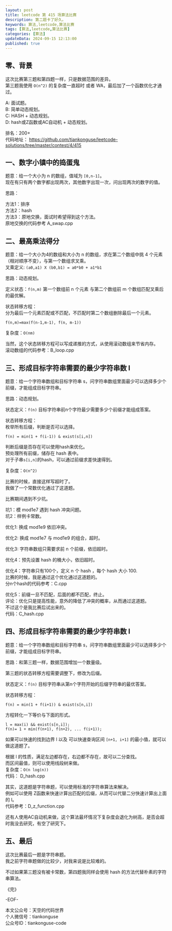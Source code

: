 ```yaml
---
layout: post  
title: leetcode 第 415 场算法比赛  
description: 第二题卡了好久。  
keywords: 算法,leetcode,算法比赛  
tags: [算法,leetcode,算法比赛]  
categories: [算法]  
updateData: 2024-09-15 12:13:00  
published: true  
---
```



## 零、背景  


这次比赛第三题和第四题一样，只是数据范围的差异。    
第三题我使用 `O(n^2)` 的复杂度一直超时 或者 WA，最后加了一个函数优化才通过。  


A: 面试题。   
B: 简单动态规划。   
C: HASH + 动态规划。  
D: hash或Z函数或AC自动机 + 动态规划。  


排名：200+  
代码地址： https://github.com/tiankonguse/leetcode-solutions/tree/master/contest/4/415  


## 一、数字小镇中的捣蛋鬼  


题意：给一个大小为 n 的数组，值域为 `[0,n-1]`。  
现在有只有两个数字都出现两次，其他数字出现一次，问出现两次的数字的值。  


思路：  


方法1：排序  
方法2：hash  
方法3：原地交换，面试时希望得到这个方法。  
原地交换的代码参考 A_swap.cpp  



## 二、最高乘法得分  


题意：给一个大小为4的数组和大小为 n 的数组，求在第二个数组中挑 4 个元素（相对顺序不变），与第一个数组求叉乘。  
叉乘定义: `(a0,a1) X (b0,b1) = a0*b0 + a1*b1`  


思路：动态规划。  


定义状态：`f(n,m)` 第一个数组前 n 个元素 与第二个数组前 m 个数组匹配叉乘后的最优解。  


状态转移方程：  
分为最后一个元素匹配或不匹配，不匹配时第二个数组删除最后一个元素。  


```
f(n,m)=max(f(n-1,m-1), f(n, m-1))  
```


复杂度：`O(nm)`  



当然，这个状态转移方程可以写成递推的方式，从使用滚动数组来节省内存。  
滚动数组的代码参考：B_loop.cpp  



## 三、形成目标字符串需要的最少字符串数 I  


题意：给一个字符串数组和目标字符串 s，问字符串数组里面最少可以选择多少个前缀，才能组成目标字符串。  


思路：动态规划。  


状态定义：`f(n)` 目标字符串前n个字符最少需要多少个前缀才能组成答案。  


状态转移方程：  
枚举所有后缀，判断是否可以选择。  


```
f(n) = min(1 + f(i-1)) & exist(s[i,n])  
```


判断后缀是否存在可以使用hash来优化。  
预处理所有前缀，储存在 hash 表中。  
对于子串`s[i,n]`的hash，可以通过前缀求差快速得到。  


复杂度：`O(n^2)`  


比赛的时候，直接这样写超时了。  
我做了一个常数优化通过了这道题。  


比赛期间遇到不少坑。  


坑1：模 mod1e7 遇到 hash 冲突问题。  
坑2：样例卡常数。  


优化1: 换成 mod1e9 依旧冲突。  


优化2: 换成 mod1e7 与 mod1e9 的组合，超时。  


优化3: 字符串数组只需要求前 n 个前缀，依旧超时。  


优化4：预先设置 hash 的桶大小，依旧超时。  


优化4：字符串只有100个，定义 n 个 hash ，每个 hash 大小 100.  
比赛的时候，我是通过这个优化通过这道题的。  
分n个hash的代码参考：C.cpp  



优化5：前缀一旦不匹配，后面的都不匹配，终止。  
评论：优化只是提高性能，意外的降低了冲突的概率，从而通过这道题。  
不过这个是我比赛后试出来的。  
代码：C_hash.cpp  




## 四、形成目标字符串需要的最少字符串数 I  


题意：给一个字符串数组和目标字符串 s，问字符串数组里面最少可以选择多少个前缀，才能组成目标字符串。  


思路：和第三题一样，数据范围增加一个数量级。  



第三题的状态转移方程需要调整下，修改为后缀。 
 


状态定义：`f(n)` 目标字符串从第n个字符开始的后缀字符串的最优答案。  

 

状态转移方程：   


```
f(n) = min(1 + f(i+1)) & exist(s[n,i])  
```


方程转化一下等价与下面的形式。  


```
l = max(i) && exist(s[n,i]);
f(n)= 1 + min(f(n+1), f(n+2), ... f(i+1));
```


如果可以快速的找到边界 l 以及 可以快速查询区间 `[n+1, i+1]` 的最小值，就可以做这道题了。  


根据 l 的性质，满足左边都存在，右边都不存在，故可以二分查找。  
而区间最值，则可以使用线段树来做。  
复杂度：`O(n log(n))`  
代码： D_hash.cpp  



其实，这道题是字符串题，可以使用标准的字符串算法来解决。  
例如可以使用 Z函数来快速计算出匹配的后缀，从而可以代替二分快速计算出上面的 l。  
代码参考：D_z_function.cpp  


还有人使用AC自动机来做，这个算法最坏情况下复杂度会退化为树高，是否会超时我没去研究，有空了研究下。  


## 五、最后  


这次比赛最后一题是字符串题。  
我之前字符串题做的比较少，对我来说是比较难的。  


不过如果第三题没有被卡常数，第四题我同样会使用 hash 的方法代替朴素的字符串算法。  



《完》  


-EOF-  



本文公众号：天空的代码世界  
个人微信号：tiankonguse  
公众号ID：tiankonguse-code  
  

